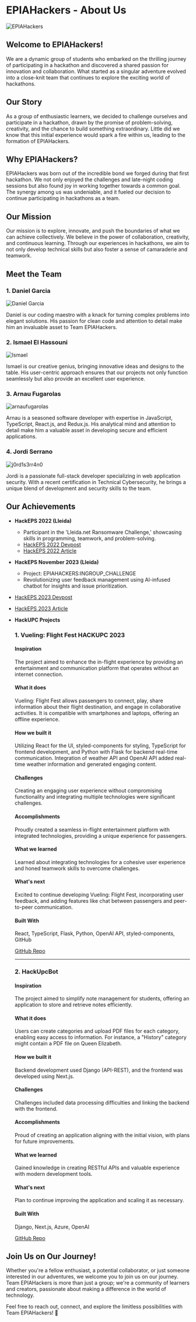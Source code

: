 # EPIAHackers - About Us

![EPIAHackers](https://avatars.githubusercontent.com/u/119107838?s=400&u=52c310560eb082a8bdeec5b7e48368385c39de98&v=4)

## Welcome to EPIAHackers!

We are a dynamic group of students who embarked on the thrilling journey of participating in a hackathon and discovered a shared passion for innovation and collaboration. What started as a singular adventure evolved into a close-knit team that continues to explore the exciting world of hackathons.

## Our Story

As a group of enthusiastic learners, we decided to challenge ourselves and participate in a hackathon, drawn by the promise of problem-solving, creativity, and the chance to build something extraordinary. Little did we know that this initial experience would spark a fire within us, leading to the formation of EPIAHackers.

## Why EPIAHackers?

EPIAHackers was born out of the incredible bond we forged during that first hackathon. We not only enjoyed the challenges and late-night coding sessions but also found joy in working together towards a common goal. The synergy among us was undeniable, and it fueled our decision to continue participating in hackathons as a team.

## Our Mission

Our mission is to explore, innovate, and push the boundaries of what we can achieve collectively. We believe in the power of collaboration, creativity, and continuous learning. Through our experiences in hackathons, we aim to not only develop technical skills but also foster a sense of camaraderie and teamwork.

## Meet the Team

### 1. Daniel Garcia

![Daniel Garcia](https://avatars.githubusercontent.com/u/39063735?v=4)

Daniel is our coding maestro with a knack for turning complex problems into elegant solutions. His passion for clean code and attention to detail make him an invaluable asset to Team EPIAHackers.

### 2. Ismael El Hassouni


![Ismael](https://avatars.githubusercontent.com/u/99197131?v=4)

Ismael is our creative genius, bringing innovative ideas and designs to the table. His user-centric approach ensures that our projects not only function seamlessly but also provide an excellent user experience.

### 3. Arnau Fugarolas

![arnaufugarolas](https://avatars.githubusercontent.com/u/99197468?v=4)

Arnau is a seasoned software developer with expertise in JavaScript, TypeScript, React.js, and Redux.js. His analytical mind and attention to detail make him a valuable asset in developing secure and efficient applications.

### 4. Jordi Serrano

![j0rd1s3rr4n0](https://avatars.githubusercontent.com/u/44474715?v=4)

Jordi is a passionate full-stack developer specializing in web application security. With a recent certification in Technical Cybersecurity, he brings a unique blend of development and security skills to the team.


## Our Achievements

- **HackEPS 2022 (Lleida)**
  - Participant in the 'Lleida.net Ransomware Challenge,' showcasing skills in programming, teamwork, and problem-solving.
  - [HackEPS 2022 Devpost](https://devpost.com/software/epiahackers)
  - [HackEPS 2022 Article](https://www.eps.udl.cat/ca/noticies/Exit-de-la-6a-edicio-de-la-hackeps-amb-record-de-partipacio)

- **HackEPS November 2023 (Lleida)**
  - Project: EPIAHACKERS:INGROUP_CHALLENGE
  - Revolutionizing user feedback management using AI-infused chatbot for insights and issue prioritization.
 - [HackEPS 2023 Devpost](https://devpost.com/software/epiahackers-ingroup_challenge)
  - [HackEPS 2023 Article](https://www.eps.udl.cat/ca/noticies/Mes-de-165-participants-en-la-7a-edicio-de-la-hackeps/)

- **HackUPC Projects**
  ### 1. Vueling: Flight Fest HACKUPC 2023
  #### Inspiration
  The project aimed to enhance the in-flight experience by providing an entertainment and communication platform that operates without an internet connection.

  #### What it does
  Vueling: Flight Fest allows passengers to connect, play, share information about their flight destination, and engage in collaborative activities. It is compatible with smartphones and laptops, offering an offline experience.

  #### How we built it
  Utilizing React for the UI, styled-components for styling, TypeScript for frontend development, and Python with Flask for backend real-time communication. Integration of weather API and OpenAI API added real-time weather information and generated engaging content.

  #### Challenges
  Creating an engaging user experience without compromising functionality and integrating multiple technologies were significant challenges.

  #### Accomplishments
  Proudly created a seamless in-flight entertainment platform with integrated technologies, providing a unique experience for passengers.

  #### What we learned
  Learned about integrating technologies for a cohesive user experience and honed teamwork skills to overcome challenges.

  #### What's next
  Excited to continue developing Vueling: Flight Fest, incorporating user feedback, and adding features like chat between passengers and peer-to-peer communication.

  #### Built With
  React, TypeScript, Flask, Python, OpenAI API, styled-components, GitHub

  [GitHub Repo](https://github.com/your-repo-link)

  ---

  ### 2. HackUpcBot
  #### Inspiration
  The project aimed to simplify note management for students, offering an application to store and retrieve notes efficiently.

  #### What it does
  Users can create categories and upload PDF files for each category, enabling easy access to information. For instance, a "History" category might contain a PDF file on Queen Elizabeth.

  #### How we built it
  Backend development used Django (API-REST), and the frontend was developed using Next.js.

  #### Challenges
  Challenges included data processing difficulties and linking the backend with the frontend.

  #### Accomplishments
  Proud of creating an application aligning with the initial vision, with plans for future improvements.

  #### What we learned
  Gained knowledge in creating RESTful APIs and valuable experience with modern development tools.

  #### What's next
  Plan to continue improving the application and scaling it as necessary.

  #### Built With
  Django, Next.js, Azure, OpenAI

  [GitHub Repo](https://github.com/your-repo-link)


## Join Us on Our Journey!

Whether you're a fellow enthusiast, a potential collaborator, or just someone interested in our adventures, we welcome you to join us on our journey. Team EPIAHackers is more than just a group; we're a community of learners and creators, passionate about making a difference in the world of technology.

Feel free to reach out, connect, and explore the limitless possibilities with Team EPIAHackers! 🚀
